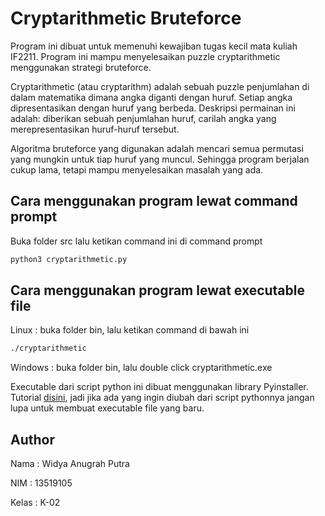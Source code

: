 # Cryptarithmetic Bruteforce
Program ini dibuat untuk memenuhi kewajiban tugas kecil mata kuliah IF2211.
Program ini mampu menyelesaikan puzzle cryptarithmetic menggunakan strategi bruteforce.

Cryptarithmetic (atau cryptarithm) adalah sebuah puzzle penjumlahan di dalam matematika
dimana angka diganti dengan huruf. Setiap angka dipresentasikan dengan huruf yang berbeda.
Deskripsi permainan ini adalah: diberikan sebuah penjumlahan huruf, carilah angka yang
merepresentasikan huruf-huruf tersebut.

Algoritma bruteforce yang digunakan adalah mencari semua permutasi yang mungkin untuk tiap huruf yang muncul. Sehingga program berjalan cukup lama, tetapi mampu menyelesaikan masalah yang ada.


## Cara menggunakan program lewat command prompt
Buka folder src lalu ketikan command ini di command prompt
```bash
python3 cryptarithmetic.py
```

## Cara menggunakan program lewat executable file
Linux : buka folder bin, lalu ketikan command di bawah ini

```bash
./cryptarithmetic
```

Windows : buka folder bin, lalu double click cryptarithmetic.exe

Executable dari script python ini dibuat menggunakan library Pyinstaller. Tutorial [disini](https://medium.com/analytics-vidhya/how-to-create-executable-of-your-python-application-from-linux-windows-mac-bcbcdd4603d4), jadi jika ada yang ingin diubah dari script pythonnya jangan lupa untuk membuat executable file yang baru.

## Author
Nama	: Widya Anugrah Putra

NIM		: 13519105

Kelas	: K-02
